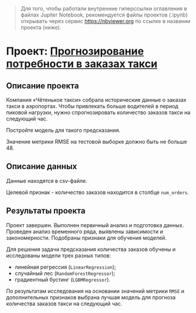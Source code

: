 > Для того, чтобы работали внутренние гиперссылки оглавления в файлах Jupiter Notebook, рекомендуется файлы проектов (.ipynb) открывать через сервис https://nbviewer.org по ссылке в названии проекта (ниже).

# Проект: [Прогнозирование потребности в заказах такси](https://nbviewer.org/github/yazon315/YandexPracticumProjects/blob/main/Project_12/project_12.ipynb)

## Описание проекта

Компания «Чётенькое такси» собрала исторические данные о заказах такси в аэропортах. Чтобы привлекать больше водителей в период пиковой нагрузки, нужно спрогнозировать количество заказов такси на следующий час.

Постройте модель для такого предсказания.

Значение метрики RMSE на тестовой выборке должно быть не больше 48.

## Описание данных

Данные находятся в csv-файле.

Целевой признак - количество заказов находится в столбце `num_orders`.

## Результаты проекта

Проект завершен. Выполнен первичный анализ и подготовка данных. Проведен анализ временного ряда, выявлены зависимости и закономерности. Подобраны признаки для обучения моделей.

Для решения задачи предсказания количества заказов обучены и исследованы модели трех разных типов:
- линейная регрессия (`LinearRegression`);
- случайный лес (`RandomForestRegressor`);
- градиентный бустинг (`LGBMRegressor`).

По результатам исследования на основании значений метрики `RMSE` и дополнительных признаков выбрана лучшая модель для прогноза количества заказов такси на следующий час.